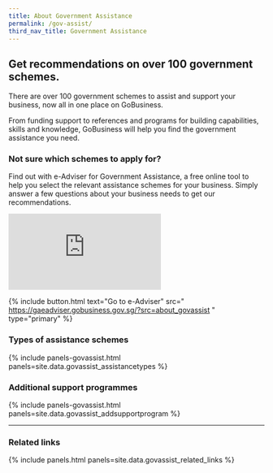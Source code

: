 ```yaml
---
title: About Government Assistance
permalink: /gov-assist/
third_nav_title: Government Assistance
---
```


## Get recommendations on over 100 government schemes.

There are over 100 government schemes to assist and support your business, now all in one place on GoBusiness.

From funding support to references and programs for building capabilities, skills and knowledge, GoBusiness will help you find the government assistance you need.

### Not sure which schemes to apply for?

Find out with e-Adviser for Government Assistance, a free online tool to help you select the relevant assistance schemes for your business. Simply answer a few questions about your business needs to get our recommendations.

<p>
<div class="bp-youtube">
  <iframe src="https://www.youtube.com/embed/9-U_83QxBBc" frameborder="0" allow="autoplay; encrypted-media" allowfullscreen>  </iframe>
</div>
</p>

{% include button.html text="Go to e-Adviser" src="
https://gaeadviser.gobusiness.gov.sg/?src=about_govassist
" type="primary" %}

### Types of assistance schemes

{% include panels-govassist.html panels=site.data.govassist_assistancetypes %}

### Additional support programmes

{% include panels-govassist.html panels=site.data.govassist_addsupportprogram %}

---

### Related links

{% include panels.html panels=site.data.govassist_related_links %}

<script src="/jquery/jquery.min.js"></script>
<script src="/jquery/bp-menu-new-tab.js"></script>
